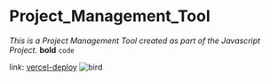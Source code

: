 # Project_Management_Tool
_This is a Project Management Tool created as part of the Javascript Project._
__bold__
```code```

link: [vercel-deploy](http://127.0.0.1:5500/index.html)
![bird](https://wonderfulengineering.com/wp-content/uploads/2014/10/image-wallpaper-15.jpg)
